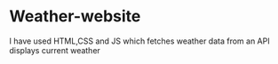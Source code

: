 # Weather-website
I have used HTML,CSS and JS which fetches weather data from an API displays current weather

